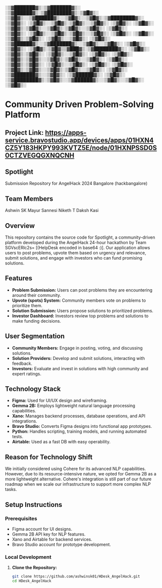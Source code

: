 

 ░▒▓███████▓▒░▒▓███████▓▒░ ░▒▓██████▓▒░▒▓████████▓▒░▒▓█▓▒░      ░▒▓█▓▒░░▒▓██████▓▒░░▒▓█▓▒░░▒▓█▓▒░▒▓████████▓▒░ 
░▒▓█▓▒░      ░▒▓█▓▒░░▒▓█▓▒░▒▓█▓▒░░▒▓█▓▒░ ░▒▓█▓▒░   ░▒▓█▓▒░      ░▒▓█▓▒░▒▓█▓▒░░▒▓█▓▒░▒▓█▓▒░░▒▓█▓▒░  ░▒▓█▓▒░     
░▒▓█▓▒░      ░▒▓█▓▒░░▒▓█▓▒░▒▓█▓▒░░▒▓█▓▒░ ░▒▓█▓▒░   ░▒▓█▓▒░      ░▒▓█▓▒░▒▓█▓▒░      ░▒▓█▓▒░░▒▓█▓▒░  ░▒▓█▓▒░     
 ░▒▓██████▓▒░░▒▓███████▓▒░░▒▓█▓▒░░▒▓█▓▒░ ░▒▓█▓▒░   ░▒▓█▓▒░      ░▒▓█▓▒░▒▓█▓▒▒▓███▓▒░▒▓████████▓▒░  ░▒▓█▓▒░     
       ░▒▓█▓▒░▒▓█▓▒░      ░▒▓█▓▒░░▒▓█▓▒░ ░▒▓█▓▒░   ░▒▓█▓▒░      ░▒▓█▓▒░▒▓█▓▒░░▒▓█▓▒░▒▓█▓▒░░▒▓█▓▒░  ░▒▓█▓▒░     
       ░▒▓█▓▒░▒▓█▓▒░      ░▒▓█▓▒░░▒▓█▓▒░ ░▒▓█▓▒░   ░▒▓█▓▒░      ░▒▓█▓▒░▒▓█▓▒░░▒▓█▓▒░▒▓█▓▒░░▒▓█▓▒░  ░▒▓█▓▒░     
░▒▓███████▓▒░░▒▓█▓▒░       ░▒▓██████▓▒░  ░▒▓█▓▒░   ░▒▓████████▓▒░▒▓█▓▒░░▒▓██████▓▒░░▒▓█▓▒░░▒▓█▓▒░  ░▒▓█▓▒░     
                                                                                                               
                                                                                                                

# Community Driven Problem-Solving Platform

## Project Link: https://apps-service.bravostudio.app/devices/apps/01HXN4CZ5Y183HKPY993KVTZ5E/node/01HXNPSSD0S0CTZVEGQGXNQCNH

## Spotlight 
Submission Repository for AngelHack 2024 Bangalore (hackbangalore)

## Team Members

Ashwin SK
Mayur Sannesi
Niketh T
Daksh Kasi

## Overview
This repository contains the source code for Spotlight, a community-driven platform developed during the AngelHack 24-hour hackathon by Team SGVscERlc2s= [(HelpDesk encoded in base64 :)]. Our application allows users to post problems, upvote them based on urgency and relevance, submit solutions, and engage with investors who can fund promising solutions.

## Features
- **Problem Submission:** Users can post problems they are encountering around their community.
- **Upvote (spots) System:** Community members vote on problems to prioritize them.
- **Solution Submission:** Users propose solutions to prioritized problems.
- **Investor Dashboard:** Investors review top problems and solutions to make funding decisions.

## User Segmentation
- **Community Members:** Engage in posting, voting, and discussing solutions.
- **Solution Providers:** Develop and submit solutions, interacting with feedback.
- **Investors:** Evaluate and invest in solutions with high community and expert ratings.

## Technology Stack
- **Figma:** Used for UI/UX design and wireframing.
- **Gemma 2B:** Employs lightweight natural language processing capabilities.
- **Xano:** Manages backend processes, database operations, and API integrations.
- **Bravo Studio:** Converts Figma designs into functional app prototypes.
- **Python:** Handles scripting, training models, and running automated tests.
- **Airtable:** Used as a fast DB with easy operability.

## Reason for Technology Shift
We initially considered using Cohere for its advanced NLP capabilities. However, due to its resource-intensive nature, we opted for Gemma 2B as a more lightweight alternative. Cohere's integration is still part of our future roadmap when we scale our infrastructure to support more complex NLP tasks.

## Setup Instructions

### Prerequisites
- Figma account for UI designs.
- Gemma 2B API key for NLP features.
- Xano and Airtable for backend services.
- Bravo Studio account for prototype development.

### Local Development
1. **Clone the Repository:**
   ```bash
   git clone https://github.com/ashwinsk01/HDesk_AngelHack.git
   cd HDesk_AngelHack

